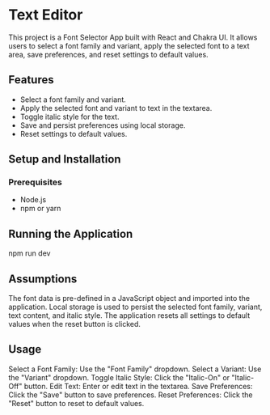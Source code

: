 # Text Editor

This project is a Font Selector App built with React and Chakra UI. It allows users to select a font family and variant, apply the selected font to a text area, save preferences, and reset settings to default values.

## Features

- Select a font family and variant.
- Apply the selected font and variant to text in the textarea.
- Toggle italic style for the text.
- Save and persist preferences using local storage.
- Reset settings to default values.

## Setup and Installation

### Prerequisites
- Node.js
- npm or yarn


## Running the Application
npm run dev

## Assumptions
The font data is pre-defined in a JavaScript object and imported into the application.
Local storage is used to persist the selected font family, variant, text content, and italic style.
The application resets all settings to default values when the reset button is clicked.


## Usage
Select a Font Family: Use the "Font Family" dropdown.
Select a Variant: Use the "Variant" dropdown.
Toggle Italic Style: Click the "Italic-On" or "Italic-Off" button.
Edit Text: Enter or edit text in the textarea.
Save Preferences: Click the "Save" button to save preferences.
Reset Preferences: Click the "Reset" button to reset to default values.



